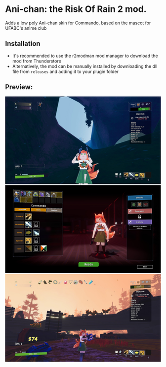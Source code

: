 # Ani-chan: the Risk Of Rain 2 mod.

Adds a low poly Ani-chan skin for Commando, based on the mascot for UFABC's anime club

## Installation
- It's recommended to use the r2modman mod manager to download the mod from Thunderstore
- Alternatively, the mod can be manually installed by downloading the dll file from `releases` and adding it to your plugin folder

## Preview:

![](https://github.com/NotArme/AnichanSkin/blob/main/Screenshots/Anichan_front.png)
![](https://github.com/NotArme/AnichanSkin/blob/main/Screenshots/Anichan_menu.png)
![](https://github.com/NotArme/AnichanSkin/blob/main/Screenshots/Anichan_stage3.png)
